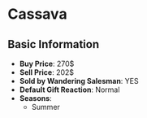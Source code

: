 # Cassava

## Basic Information

- **Buy Price**: 270$
- **Sell Price**: 202$
- **Sold by Wandering Salesman**: YES
- **Default Gift Reaction**: Normal
- **Seasons**:
  - Summer
